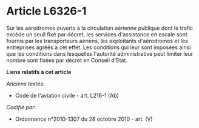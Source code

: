 # Article L6326-1

Sur les aérodromes ouverts à la circulation aérienne publique dont le trafic excède un seuil fixé par décret, les services
d'assistance en escale sont fournis par les transporteurs aériens, les exploitants d'aérodromes et les entreprises agréés à
cet effet. Les conditions qui leur sont imposées ainsi que les conditions dans lesquelles l'autorité administrative peut
limiter leur nombre sont fixées par décret en Conseil d'Etat.

**Liens relatifs à cet article**

_Anciens textes_:

  - Code de l'aviation civile - art. L216-1 (Ab)

_Codifié par_:

  - Ordonnance n°2010-1307 du 28 octobre 2010 - art. (V)
